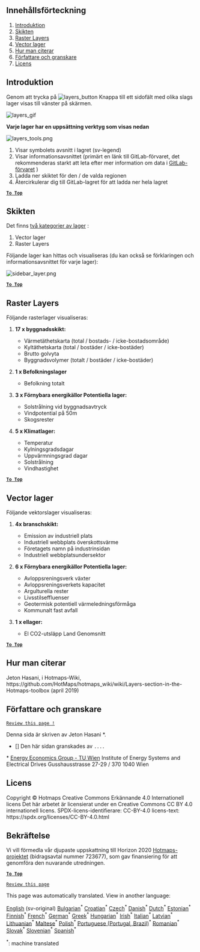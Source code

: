 <h2> Innehållsförteckning </h2><ol><li> <a href="#Introduction">Introduktion</a> </li><li> <a href="#Layers">Skikten</a> </li><li> <a href="#Raster-Layers">Raster Layers</a> </li><li> <a href="#Vector-Layers">Vector lager</a> </li><li> <a href="#How-to-cite">Hur man citerar</a> </li><li> <a href="#Authors-and-reviewers">Författare och granskare</a> </li><li> <a href="#License">Licens</a> </li></ol><h2> Introduktion </h2><p> Genom att trycka på <img alt="layers_button" src="https://github.com/HotMaps/hotmaps_wiki/blob/master/Images/general_tool_functionalities_and_structure/layers_button.PNG"/> Knappa till ett sidofält med olika slags lager visas till vänster på skärmen. </p><p><img alt="layers_gif" src="https://github.com/HotMaps/hotmaps_wiki/blob/master/Images/general_tool_functionalities_and_structure/layers.gif"/></p><p> <strong>Varje lager har en uppsättning verktyg som visas nedan</strong> </p><p><img alt="layers_tools.png" src="https://github.com/HotMaps/hotmaps_wiki/blob/master/Images/general_tool_functionalities_and_structure/layers_tools.png"/></p><ol><li> Visar symbolets avsnitt i lagret (sv-legend) </li><li> Visar informationsavsnittet (primärt en länk till GitLab-förvaret, det rekommenderas starkt att leta efter mer information om data i <a href="https://gitlab.com/hotmaps">GitLab-förvaret</a> ) </li><li> Ladda ner skiktet för den / de valda regionen </li><li> Återcirkulerar dig till GitLab-lagret för att ladda ner hela lagret </li></ol><p><ins> <code><strong><a href="#table-of-contents">To Top</a></strong></code> </ins> </p><h2> Skikten </h2><p> Det finns <a href="https://www.gislounge.com/geodatabases-explored-vector-and-raster-data">två kategorier av lager</a> : </p><ol><li> Vector lager </li><li> Raster Layers </li></ol><p> Följande lager kan hittas och visualiseras (du kan också se förklaringen och informationsavsnittet för varje lager): </p><p><img alt="sidebar_layer.png" src="https://github.com/HotMaps/hotmaps_wiki/blob/master/Images/general_tool_functionalities_and_structure/all_layers.png"/></p><p><ins> <code><strong><a href="#table-of-contents">To Top</a></strong></code> </ins> </p><h2> Raster Layers </h2><p> Följande rasterlager visualiseras: </p><ol><li><p> <strong>17 x byggnadsskikt:</strong> </p><ul><li> Värmetäthetskarta (total / bostads- / icke-bostadsområde) </li><li> Kyltäthetskarta (total / bostäder / icke-bostäder) </li><li> Brutto golvyta </li><li> Byggnadsvolymer (totalt / bostäder / icke-bostäder) </li></ul></li><li><p> <strong>1 x Befolkningslager</strong> </p><ul><li> Befolkning totalt </li></ul></li><li><p> <strong>3 x Förnybara energikällor Potentiella lager:</strong> </p><ul><li> Solstrålning vid byggnadsavtryck </li><li> Vindpotential på 50m </li><li> Skogsrester </li></ul></li><li><p> <strong>5 x Klimatlager:</strong> </p><ul><li> Temperatur </li><li> Kylningsgradsdagar </li><li> Uppvärmningsgrad dagar </li><li> Solstrålning </li><li> Vindhastighet </li></ul></li></ol><p><ins> <code><strong><a href="#table-of-contents">To Top</a></strong></code> </ins> </p><h2> Vector lager </h2><p> Följande vektorslager visualiseras: </p><ol><li><p> <strong>4x branschskikt:</strong> </p><ul><li> Emission av industriell plats </li><li> Industriell webbplats överskottsvärme </li><li> Företagets namn på industrinsidan </li><li> Industriell webbplatsundersektor </li></ul></li><li><p> <strong>6 x Förnybara energikällor Potentiella lager:</strong> </p><ul><li> Avloppsreningsverk växter </li><li> Avloppsreningsverkets kapacitet </li><li> Argulturella rester </li><li> Livsstilseffluenser </li><li> Geotermisk potentiell värmeledningsförmåga </li><li> Kommunalt fast avfall </li></ul></li><li><p> <strong>1 x ellager:</strong> </p><ul><li> El CO2-utsläpp Land Genomsnitt </li></ul></li></ol><p><ins> <code><strong><a href="#table-of-contents">To Top</a></strong></code> </ins> </p><h2> Hur man citerar </h2><p> Jeton Hasani, i Hotmaps-Wiki, https://github.com/HotMaps/hotmaps_wiki/wiki/Layers-section-in-the-Hotmaps-toolbox (april 2019) </p><h2> Författare och granskare </h2><p> <code><a href="https://github.com/HotMaps/hotmaps_wiki/wiki/Layer-Section/_edit">Review this page !</a></code> </p> <p> Denna sida är skriven av Jeton Hasani *. </p><ul><li> [] Den här sidan granskades av <code>....</code> </li></ul><p> * <a href="https://eeg.tuwien.ac.at/">Energy Economics Group - TU Wien</a> Institute of Energy Systems and Electrical Drives Gusshausstrasse 27-29 / 370 1040 Wien </p><h2> Licens </h2><p> Copyright © Hotmaps Creative Commons Erkännande 4.0 Internationell licens Det här arbetet är licensierat under en Creative Commons CC BY 4.0 internationell licens. SPDX-licens-identifierare: CC-BY-4.0 licens-text: https://spdx.org/licenses/CC-BY-4.0.html </p><h2> Bekräftelse </h2><p> Vi vill förmedla vår djupaste uppskattning till Horizon 2020 <a href="https://www.hotmaps-project.eu">Hotmaps-projektet</a> (bidragsavtal nummer 723677), som gav finansiering för att genomföra den nuvarande utredningen. </p><p><ins> <code><strong><a href="#table-of-contents">To Top</a></strong></code> </ins> </p><p> <code><a href="https://github.com/HotMaps/hotmaps_wiki/wiki/Layer-Section/_edit">Review this page</a></code> </p>

This page was automatically translated. View in another language:

[English](en-Layers-section-in-the-Hotmaps-toolbox) (sv-original) [Bulgarian](bg-Layers-section-in-the-Hotmaps-toolbox)<sup>\*</sup> [Croatian](hr-Layers-section-in-the-Hotmaps-toolbox)<sup>\*</sup> [Czech](cs-Layers-section-in-the-Hotmaps-toolbox)<sup>\*</sup> [Danish](da-Layers-section-in-the-Hotmaps-toolbox)<sup>\*</sup> [Dutch](nl-Layers-section-in-the-Hotmaps-toolbox)<sup>\*</sup> [Estonian](et-Layers-section-in-the-Hotmaps-toolbox)<sup>\*</sup> [Finnish](fi-Layers-section-in-the-Hotmaps-toolbox)<sup>\*</sup> [French](fr-Layers-section-in-the-Hotmaps-toolbox)<sup>\*</sup> [German](de-Layers-section-in-the-Hotmaps-toolbox)<sup>\*</sup> [Greek](el-Layers-section-in-the-Hotmaps-toolbox)<sup>\*</sup> [Hungarian](hu-Layers-section-in-the-Hotmaps-toolbox)<sup>\*</sup> [Irish](ga-Layers-section-in-the-Hotmaps-toolbox)<sup>\*</sup> [Italian](it-Layers-section-in-the-Hotmaps-toolbox)<sup>\*</sup> [Latvian](lv-Layers-section-in-the-Hotmaps-toolbox)<sup>\*</sup> [Lithuanian](lt-Layers-section-in-the-Hotmaps-toolbox)<sup>\*</sup> [Maltese](mt-Layers-section-in-the-Hotmaps-toolbox)<sup>\*</sup> [Polish](pl-Layers-section-in-the-Hotmaps-toolbox)<sup>\*</sup> [Portuguese (Portugal, Brazil)](pt-Layers-section-in-the-Hotmaps-toolbox)<sup>\*</sup> [Romanian](ro-Layers-section-in-the-Hotmaps-toolbox)<sup>\*</sup> [Slovak](sk-Layers-section-in-the-Hotmaps-toolbox)<sup>\*</sup> [Slovenian](sl-Layers-section-in-the-Hotmaps-toolbox)<sup>\*</sup> [Spanish](es-Layers-section-in-the-Hotmaps-toolbox)<sup>\*</sup>  

<sup>\*</sup>: machine translated
